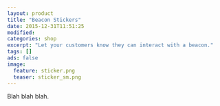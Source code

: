 ```yaml
---
layout: product
title: "Beacon Stickers"
date: 2015-12-31T11:51:25
modified:
categories: shop
excerpt: "Let your customers know they can interact with a beacon."
tags: []
ads: false
image:
  feature: sticker.png
  teaser: sticker_sm.png
---
```


Blah blah blah.
